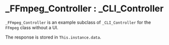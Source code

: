 # _FFmpeg_Controller : _CLI_Controller

`_FFmpeg_Controller` is an example subclass of `_CLI_Controller` for the `FFmpeg` class without a UI. 

The response is stored in `This.instance.data`.